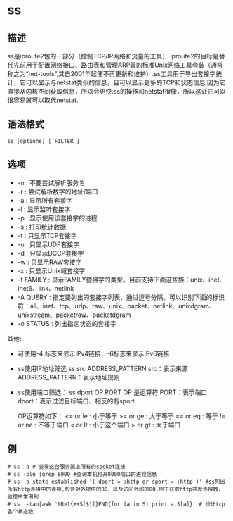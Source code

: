 # ss

## 描述

ss是iproute2包的一部分（控制TCP/IP网络和流量的工具）.iproute2的目标是替代先前用于配置网络接口、路由表和管理ARP表的标准Unix网络工具套装（通常称之为“net-tools”,其自2001年起便不再更新和维护）.ss工具用于导出套接字统计，它可以显示与netstat类似的信息，且可以显示更多的TCP和状态信息.因为它直接从内核空间获取信息，所以会更快.ss的操作和netstat很像，所以这让它可以很容易就可以取代netstat.

## 语法格式

```
ss [options] [ FILTER ]
```

## 选项

- -n : 不要尝试解析服务名
- -r : 尝试解析数字的地址/端口
- -a : 显示所有套接字
- -l : 显示监听套接字
- -p : 显示使用该套接字的进程
- -s : 打印统计数据
- -t : 只显示TCP套接字
- -u : 只显示UDP套接字
- -d : 只显示DCCP套接字
- -w : 只显示RAW套接字
- -x : 只显示Unix域套接字
- -f FAMILY : 显示FAMILY套接字的类型。目前支持下面这些族：unix、inet、inet6、link、netlink
- -A QUERY : 指定要列出的套接字列表，通过逗号分隔。可以识别下面的标识符：all、inet、tcp、udp、raw、unix、packet、netlink、unixdgram、unixstream、packetraw、packetdgram
- -o STATUS : 列出指定状态的套接字

其他:

- 可使用-4 标志来显示IPv4链接，-6标志来显示IPv6链接
- ss使用IP地址筛选
      ss src ADDRESS_PATTERN
src：表示来源
ADDRESS_PATTERN：表示地址规则
- ss使用端口筛选：
      ss dport OP PORT
OP:是运算符
PORT：表示端口
dport：表示过滤目标端口、相反的有sport

	OP运算符如下：
<= or le : 小于等于 >= or ge : 大于等于
== or eq : 等于
!= or ne : 不等于端口
< or lt : 小于这个端口 > or gt : 大于端口


## 例

```shell
# ss -a # 查看这台服务器上所有的socket连接
# ss -pln |grep 8000 #查询本机打开8000端口的进程信息
# ss -o state established '( dport = :http or sport = :http )' #ss列出所有http连接中的连接,包含对外提供的80，以及访问外部的80,用于获取http并发连接数，监控中常用到
# ss  -tan|awk 'NR>1{++S[$1]}END{for (a in S) print a,S[a]}' # 统计tcp各个状态数
```
